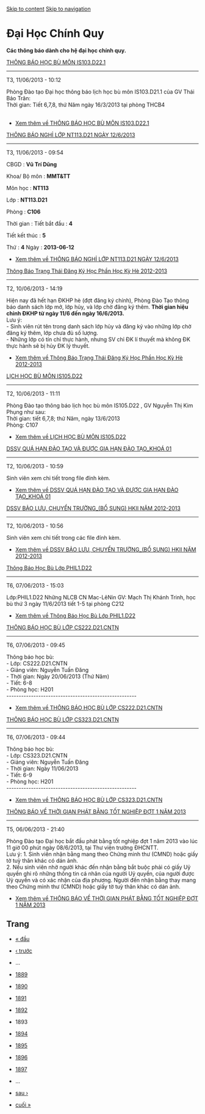 [Skip to content](https://daa.uit.edu.vn/thongbaochinhquy?page=1892#main)
 [Skip to navigation](https://daa.uit.edu.vn/thongbaochinhquy?page=1892#main-nav)

Đại Học Chính Quy
=================

**Các thông báo dành cho hệ đại học chính quy.**

[THÔNG BÁO HỌC BÙ MÔN IS103.D22.1](https://daa.uit.edu.vn/thongbao/thong-bao-hoc-bu-mon-is103d221)

---------------------------------------------------------------------------------------------------

T3, 11/06/2013 - 10:12

Phòng Đào tạo Đại học thông báo lịch học bù môn IS103.D21.1 của GV Thái Bảo Trân:  
Thời gian: Tiết 6,7,8, thứ Năm ngày 16/3/2013 tại phòng THCB4  
 

*   [Xem thêm về THÔNG BÁO HỌC BÙ MÔN IS103.D22.1](https://daa.uit.edu.vn/thongbao/thong-bao-hoc-bu-mon-is103d221 "THÔNG BÁO HỌC BÙ MÔN IS103.D22.1")
    

[THÔNG BÁO NGHỈ LỚP NT113.D21 NGÀY 12/6/2013](https://daa.uit.edu.vn/thongbao/thong-bao-nghi-lop-nt113d21-ngay-1262013)

------------------------------------------------------------------------------------------------------------------------

T3, 11/06/2013 - 09:54

CBGD : **Vũ Trí Dũng**

Khoa/ Bộ môn : **MMT&TT**

Môn học : **NT113**

Lớp : **NT113.D21**

Phòng : **C106**

Thời gian : Tiết bắt đầu : **4**

Tiết kết thúc : **5**

Thứ : **4** Ngày : **2013-06-12**

*   [Xem thêm về THÔNG BÁO NGHỈ LỚP NT113.D21 NGÀY 12/6/2013](https://daa.uit.edu.vn/thongbao/thong-bao-nghi-lop-nt113d21-ngay-1262013 "THÔNG BÁO NGHỈ LỚP NT113.D21 NGÀY 12/6/2013")
    

[Thông Báo Trạng Thái Đăng Ký Học Phần Học Kỳ Hè 2012-2013](https://daa.uit.edu.vn/thongbao/thong-bao-trang-thai-dang-ky-hoc-phan-hoc-ky-he-2012-2013)

-------------------------------------------------------------------------------------------------------------------------------------------------------

T2, 10/06/2013 - 14:19

Hiện nay đã hết hạn ĐKHP hè (đợt đăng ký chính), Phòng Đào Tạo thông báo danh sách lớp mở, lớp hủy, và lớp chờ đăng ký thêm. **Thời gian hiệu chỉnh ĐKHP từ ngày 11/6 đến ngày 16/6/2013.**  
Lưu ý:  
\- Sinh viên rút tên trong danh sách lớp hủy và đăng ký vào những lớp chờ đăng ký thêm, lớp chưa đủ số lượng.  
\- Những lớp có tín chỉ thực hành, nhưng SV chỉ ĐK lí thuyết mà không ĐK thực hành sẽ bị hủy ĐK lý thuyết.  

*   [Xem thêm về Thông Báo Trạng Thái Đăng Ký Học Phần Học Kỳ Hè 2012-2013](https://daa.uit.edu.vn/thongbao/thong-bao-trang-thai-dang-ky-hoc-phan-hoc-ky-he-2012-2013 "Thông Báo Trạng Thái Đăng Ký Học Phần Học Kỳ Hè 2012-2013")
    

[LỊCH HỌC BÙ MÔN IS105.D22](https://daa.uit.edu.vn/thongbao/lich-hoc-bu-mon-is105d22)

--------------------------------------------------------------------------------------

T2, 10/06/2013 - 11:11

Phòng Đào tạo thông báo lịch học bù môn IS105.D22 , GV Nguyễn Thị Kim Phụng như sau:  
Thời gian: tiết 6,7,8; thứ Năm, ngày 13/6/2013  
Phòng: C107

*   [Xem thêm về LỊCH HỌC BÙ MÔN IS105.D22](https://daa.uit.edu.vn/thongbao/lich-hoc-bu-mon-is105d22 "LỊCH HỌC BÙ MÔN IS105.D22")
    

[DSSV QUÁ HẠN ĐÀO TẠO VÀ ĐƯỢC GIA HẠN ĐÀO TẠO\_KHOÁ 01](https://daa.uit.edu.vn/thongbao/dssv-qua-han-dao-tao-va-duoc-gia-han-dao-taokhoa-01)

---------------------------------------------------------------------------------------------------------------------------------------------

T2, 10/06/2013 - 10:59

Sinh viên xem chi tiết trong file đính kèm.

*   [Xem thêm về DSSV QUÁ HẠN ĐÀO TẠO VÀ ĐƯỢC GIA HẠN ĐÀO TẠO\_KHOÁ 01](https://daa.uit.edu.vn/thongbao/dssv-qua-han-dao-tao-va-duoc-gia-han-dao-taokhoa-01 "DSSV QUÁ HẠN ĐÀO TẠO VÀ ĐƯỢC GIA HẠN ĐÀO TẠO_KHOÁ 01")
    

[DSSV BẢO LƯU, CHUYỂN TRƯỜNG\_(BỔ SUNG) HKII NĂM 2012-2013](https://daa.uit.edu.vn/thongbao/dssv-bao-luu-chuyen-truongbo-sung-hkii-nam-2012-2013)

--------------------------------------------------------------------------------------------------------------------------------------------------

T2, 10/06/2013 - 10:56

Sinh viên xem chi tiết trong các file đính kèm.

*   [Xem thêm về DSSV BẢO LƯU, CHUYỂN TRƯỜNG\_(BỔ SUNG) HKII NĂM 2012-2013](https://daa.uit.edu.vn/thongbao/dssv-bao-luu-chuyen-truongbo-sung-hkii-nam-2012-2013 "DSSV BẢO LƯU, CHUYỂN TRƯỜNG_(BỔ SUNG) HKII NĂM 2012-2013")
    

[Thông Báo Học Bù Lớp PHIL1.D22](https://daa.uit.edu.vn/thongbao/thong-bao-hoc-bu-lop-phil1d22)

------------------------------------------------------------------------------------------------

T6, 07/06/2013 - 15:03

Lớp:PHIL1.D22 Những NLCB CN Mac-LêNin GV: Mạch Thị Khánh Trinh, học bù thứ 3 ngày 11/6/2013 tiết 1-5 tại phòng C212

*   [Xem thêm về Thông Báo Học Bù Lớp PHIL1.D22](https://daa.uit.edu.vn/thongbao/thong-bao-hoc-bu-lop-phil1d22 "Thông Báo Học Bù Lớp PHIL1.D22")
    

[THÔNG BÁO HỌC BÙ LỚP CS222.D21.CNTN](https://daa.uit.edu.vn/thongbao/thong-bao-hoc-bu-lop-cs222d21cntn)

---------------------------------------------------------------------------------------------------------

T6, 07/06/2013 - 09:45

Thông báo học bù:   
\- Lớp: CS222.D21.CNTN   
\- Giảng viên: Nguyễn Tuấn Đăng  
\- Thời gian: Ngày 20/06/2013 (Thứ Năm)  
\- Tiết: 6-8  
\- Phòng học: H201  
\-----------------------------------------------------

*   [Xem thêm về THÔNG BÁO HỌC BÙ LỚP CS222.D21.CNTN](https://daa.uit.edu.vn/thongbao/thong-bao-hoc-bu-lop-cs222d21cntn "THÔNG BÁO HỌC BÙ LỚP CS222.D21.CNTN")
    

[THÔNG BÁO HỌC BÙ LỚP CS323.D21.CNTN](https://daa.uit.edu.vn/thongbao/thong-bao-hoc-bu-lop-cs323d21cntn)

---------------------------------------------------------------------------------------------------------

T6, 07/06/2013 - 09:44

Thông báo học bù:   
\- Lớp: CS323.D21.CNTN  
\- Giảng viên: Nguyễn Tuấn Đăng  
\- Thời gian: Ngày 11/06/2013  
\- Tiết: 6-9  
\- Phòng học: H201  
\-----------------------------------------------------

*   [Xem thêm về THÔNG BÁO HỌC BÙ LỚP CS323.D21.CNTN](https://daa.uit.edu.vn/thongbao/thong-bao-hoc-bu-lop-cs323d21cntn "THÔNG BÁO HỌC BÙ LỚP CS323.D21.CNTN")
    

[THÔNG BÁO VỀ THỜI GIAN PHÁT BẰNG TỐT NGHIỆP ĐỢT 1 NĂM 2013](https://daa.uit.edu.vn/thongbao/thong-bao-ve-thoi-gian-phat-bang-tot-nghiep-dot-1-nam-2013)

---------------------------------------------------------------------------------------------------------------------------------------------------------

T5, 06/06/2013 - 21:40

Phòng Đào tạo Đại học bắt đầu phát bằng tốt nghiệp đợt 1 năm 2013 vào lúc 11 giờ 00 phút ngày 08/6/2013, tại Thư viện trường ĐHCNTT.  
Lưu ý: 1. Sinh viên nhận bằng mang theo Chứng minh thư (CMND) hoặc giấy tờ tuỳ thân khác có dán ảnh.  
2\. Nếu sinh viên nhờ người khác đến nhận bằng bắt buộc phải có giấy Uỷ quyền ghi rõ những thông tin cá nhân của người Uỷ quyền, của người được Uỷ quyền và có xác nhận của địa phương. Người đến nhận bằng thay mang theo Chứng minh thư (CMND) hoặc giấy tờ tuỳ thân khác có dán ảnh.

*   [Xem thêm về THÔNG BÁO VỀ THỜI GIAN PHÁT BẰNG TỐT NGHIỆP ĐỢT 1 NĂM 2013](https://daa.uit.edu.vn/thongbao/thong-bao-ve-thoi-gian-phat-bang-tot-nghiep-dot-1-nam-2013 "THÔNG BÁO VỀ THỜI GIAN PHÁT BẰNG TỐT NGHIỆP ĐỢT 1 NĂM 2013")
    

Trang
-----

*   [« đầu](https://daa.uit.edu.vn/thongbaochinhquy "Đến trang đầu tiên")
    
*   [‹ trước](https://daa.uit.edu.vn/thongbaochinhquy?page=1891 "Đến trang kế trước")
    
*   …
*   [1889](https://daa.uit.edu.vn/thongbaochinhquy?page=1888 "Đến trang 1889")
    
*   [1890](https://daa.uit.edu.vn/thongbaochinhquy?page=1889 "Đến trang 1890")
    
*   [1891](https://daa.uit.edu.vn/thongbaochinhquy?page=1890 "Đến trang 1891")
    
*   [1892](https://daa.uit.edu.vn/thongbaochinhquy?page=1891 "Đến trang 1892")
    
*   1893
*   [1894](https://daa.uit.edu.vn/thongbaochinhquy?page=1893 "Đến trang 1894")
    
*   [1895](https://daa.uit.edu.vn/thongbaochinhquy?page=1894 "Đến trang 1895")
    
*   [1896](https://daa.uit.edu.vn/thongbaochinhquy?page=1895 "Đến trang 1896")
    
*   [1897](https://daa.uit.edu.vn/thongbaochinhquy?page=1896 "Đến trang 1897")
    
*   …
*   [sau ›](https://daa.uit.edu.vn/thongbaochinhquy?page=1893 "Đến trang kế sau")
    
*   [cuối »](https://daa.uit.edu.vn/thongbaochinhquy?page=1923 "Đến trang cuối cùng")